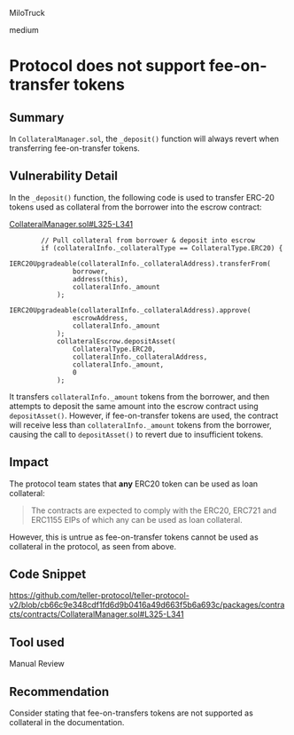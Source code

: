 MiloTruck

medium

# Protocol does not support fee-on-transfer tokens

## Summary

In `CollateralManager.sol`, the `_deposit()` function will always revert when transferring fee-on-transfer tokens.

## Vulnerability Detail

In the `_deposit()` function, the following code is used to transfer ERC-20 tokens used as collateral from the borrower into the escrow contract:

[CollateralManager.sol#L325-L341](https://github.com/teller-protocol/teller-protocol-v2/blob/cb66c9e348cdf1fd6d9b0416a49d663f5b6a693c/packages/contracts/contracts/CollateralManager.sol#L325-L341)

```solidity
        // Pull collateral from borrower & deposit into escrow
        if (collateralInfo._collateralType == CollateralType.ERC20) {
            IERC20Upgradeable(collateralInfo._collateralAddress).transferFrom(
                borrower,
                address(this),
                collateralInfo._amount
            );
            IERC20Upgradeable(collateralInfo._collateralAddress).approve(
                escrowAddress,
                collateralInfo._amount
            );
            collateralEscrow.depositAsset(
                CollateralType.ERC20,
                collateralInfo._collateralAddress,
                collateralInfo._amount,
                0
            );
```

It transfers `collateralInfo._amount` tokens from the borrower, and then attempts to deposit the same amount into the escrow contract using `depositAsset()`. However, if fee-on-transfer tokens are used, the contract will receive less than `collateralInfo._amount` tokens from the borrower, causing the call to `depositAsset()` to revert due to insufficient tokens.

## Impact

The protocol team states that **any** ERC20 token can be used as loan collateral:
> The contracts are expected to comply with the ERC20, ERC721 and ERC1155 EIPs of which any can be used as loan collateral.

However, this is untrue as fee-on-transfer tokens cannot be used as collateral in the protocol, as seen from above.

## Code Snippet

https://github.com/teller-protocol/teller-protocol-v2/blob/cb66c9e348cdf1fd6d9b0416a49d663f5b6a693c/packages/contracts/contracts/CollateralManager.sol#L325-L341

## Tool used

Manual Review

## Recommendation

Consider stating that fee-on-transfers tokens are not supported as collateral in the documentation. 